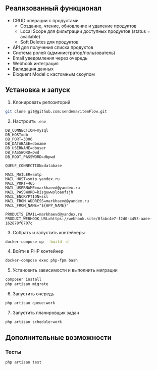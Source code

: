 ## Реализованный функционал
- CRUD операции с продуктами
    - Создание, чтение, обновление и удаление продуктов
    - Local Scope для фильтрации доступных продуктов (status = available)
    - Soft Deletes для продуктов
- API для получения списка продуктов
- Система ролей (администратор/пользователь)
- Email уведомления через очередь
- Webhook интеграция
- Валидация данных
- Eloquent Model с кастомным скоупом

## Установка и запуск

1. Клонировать репозиторий
```bash
git clone git@github.com:sendema/itemFlow.git
```
2. Настроить `.env`
```
DB_CONNECTION=mysql
DB_HOST=db
DB_PORT=3306
DB_DATABASE=dbname
DB_USERNAME=dbuser
DB_PASSWORD=pwd
DB_ROOT_PASSWORD=dbpwd

QUEUE_CONNECTION=database

MAIL_MAILER=smtp
MAIL_HOST=smtp.yandex.ru
MAIL_PORT=465
MAIL_USERNAME=markhaevd@yandex.ru
MAIL_PASSWORD=kisguwwsloaofsjh
MAIL_ENCRYPTION=ssl
MAIL_FROM_ADDRESS=markhaevd@yandex.ru
MAIL_FROM_NAME="${APP_NAME}"

PRODUCTS_EMAIL=markhaevd@yandex.ru
PRODUCT_WEBHOOK_URL=https://webhook.site/0fabc4e7-f2d0-4453-aaee-162878f6707c
```

3. Собрать и запустить контейнеры
```bash
docker-compose up --build -d
```

4. Войти в PHP контейнер
```bash
docker-compose exec php-fpm bash
```

5. Установить зависимости и выполнить миграции
```bash
composer install
php artisan migrate
```
6. Запустить очередь
```bash
php artisan queue:work
```

7. Запустить планировщик задач
```bash
php artisan schedule:work
```

## Дополнительные возможности
### Тесты
```bash
php artisan test
```
